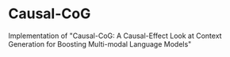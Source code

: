 # Causal-CoG
Implementation of "Causal-CoG: A Causal-Effect Look at Context Generation for Boosting Multi-modal Language Models"
